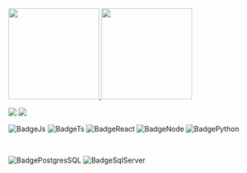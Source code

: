 


 <div>
  <a href="https://github.com/icaroperetti">
  <img height="180em" src="https://github-readme-stats.vercel.app/api?username=icaroperetti&show_icons=true&theme=dracula&include_all_commits=true&count_private=true"/>
  <img height="180em" src="https://github-readme-stats.vercel.app/api/top-langs/?username=icaroperetti&layout=compact&langs_count=7&theme=dracula&count_private=true"/>
</div>



<!-- [![CodeTime badge](https://img.shields.io/endpoint?style=social&url=https%3A%2F%2Fapi.codetime.dev%2Fshield%3Fid%3D1894%26project%3D%26in%3D0)](https://codetime.dev) -->


 <a href="https://www.linkedin.com/in/icaro-peretti/" target="_blank" > <img src="https://img.shields.io/badge/LinkedIn-0077B5?style=for-the-badge&logo=linkedin&logoColor=white" /></a>
 <a href="https://www.instagram.com/icaroperetti/" target="_blank" > <img src="https://img.shields.io/badge/Instagram-E4405F?style=for-the-badge&logo=instagram&logoColor=white" /></a>


![BadgeJs](https://img.shields.io/badge/Javascript-14354C?style=for-the-badge&logo=javascript&logoColor=white) 
![BadgeTs](https://img.shields.io/badge/Typescript-14354C?style=for-the-badge&logo=typescript&logoColor=white) 
![BadgeReact](https://img.shields.io/badge/React-14354C?style=for-the-badge&logo=react&logoColor=white)
![BadgeNode](https://img.shields.io/badge/Node.Js-14354C?style=for-the-badge&logo=node.js&logoColor=white)
![BadgePython](https://img.shields.io/badge/Python-14354C?style=for-the-badge&logo=python&logoColor=white)

</br>

![BadgePostgresSQL](https://img.shields.io/badge/PostgreSQL-316192?style=for-the-badge&logo=postgresql&logoColor=white)
![BadgeSqlServer](https://img.shields.io/badge/Microsoft_SQL_Server-CC2927?style=for-the-badge&logo=microsoft-sql-server&logoColor=white)


